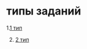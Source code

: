 # типы заданий

1.[1 тип](https://gist.github.com/HXXXXXDRICH/efeb6d20d8d243cf99f7f768fe2df534)

2. [2 тип](https://gist.github.com/HXXXXXDRICH/5c68aa867f7fd86bbe9c5e5c07522cbb)